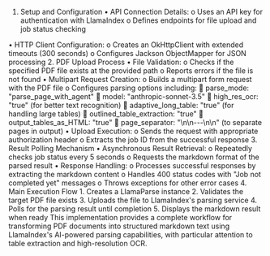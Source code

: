 1. Setup and Configuration
      •	API Connection Details:
      o	Uses an API key for authentication with LlamaIndex
      o	Defines endpoints for file upload and job status checking

•	HTTP Client Configuration:
        o	Creates an OkHttpClient with extended timeouts (300 seconds)
        o	Configures Jackson ObjectMapper for JSON processing
2. PDF Upload Process
      •	File Validation:
      o	Checks if the specified PDF file exists at the provided path
      o	Reports errors if the file is not found
      •	Multipart Request Creation:
      o	Builds a multipart form request with the PDF file
      o	Configures parsing options including: 
      	parse_mode: "parse_page_with_agent"
      	model: "anthropic-sonnet-3.5"
      	high_res_ocr: "true" (for better text recognition)
      	adaptive_long_table: "true" (for handling large tables)
      	outlined_table_extraction: "true"
      	output_tables_as_HTML: "true"
      	page_separator: "\n\n---\n\n" (to separate pages in output)
•	Upload Execution:
    o	Sends the request with appropriate authorization header
    o	Extracts the job ID from the successful response
3. Result Polling Mechanism
      •	Asynchronous Result Retrieval:
      o	Repeatedly checks job status every 5 seconds
      o	Requests the markdown format of the parsed result
      •	Response Handling:
      o	Processes successful responses by extracting the markdown content
      o	Handles 400 status codes with "Job not completed yet" messages
      o	Throws exceptions for other error cases
4. Main Execution Flow
    1.	Creates a LlamaParse instance
    2.	Validates the target PDF file exists
    3.	Uploads the file to LlamaIndex's parsing service
    4.	Polls for the parsing result until completion
    5.	Displays the markdown result when ready
This implementation provides a complete workflow for transforming PDF documents into structured markdown text using LlamaIndex's AI-powered parsing capabilities, with particular attention to table extraction and high-resolution OCR.

